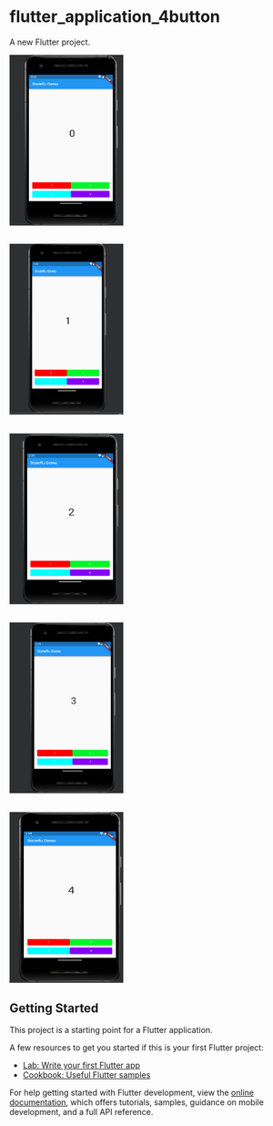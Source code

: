 # flutter_application_4button

A new Flutter project.


<img src='picture/zero.png' width='200px' height='300px'>

##
<img src='picture/one.png' width='200px' height='300px'>

##
<img src='picture/two.png' width='200px' height='300px'>

##
<img src='picture/three.png' width='200px' height='300px'>

##

<img src='picture/four.png' width='200px' height='300px'>



## Getting Started

This project is a starting point for a Flutter application.

A few resources to get you started if this is your first Flutter project:

- [Lab: Write your first Flutter app](https://docs.flutter.dev/get-started/codelab)
- [Cookbook: Useful Flutter samples](https://docs.flutter.dev/cookbook)

For help getting started with Flutter development, view the
[online documentation](https://docs.flutter.dev/), which offers tutorials,
samples, guidance on mobile development, and a full API reference.
